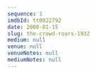 ```yaml
---
sequence: 1
imdbId: tt0022792
date: 2008-01-15
slug: the-crowd-roars-1932
medium: null
venue: null
venueNotes: null
mediumNotes: null
---
```


